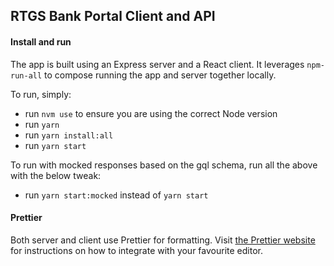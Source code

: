 ## RTGS Bank Portal Client and API

#### Install and run

The app is built using an Express server and a React client. It leverages `npm-run-all` to compose running the app and server together locally.

To run, simply:

- run `nvm use` to ensure you are using the correct Node version
- run `yarn`
- run `yarn install:all`
- run `yarn start`

To run with mocked responses based on the gql schema, run all the above with the below tweak:

- run `yarn start:mocked` instead of `yarn start`

#### Prettier

Both server and client use Prettier for formatting. Visit [the Prettier website](https://prettier.io/docs/en/editors.html) for instructions on how to integrate with your favourite editor.
